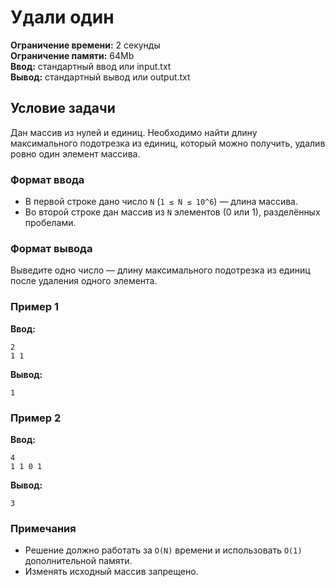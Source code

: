 # Удали один

**Ограничение времени:** 2 секунды  
**Ограничение памяти:** 64Mb  
**Ввод:** стандартный ввод или input.txt  
**Вывод:** стандартный вывод или output.txt  

## Условие задачи

Дан массив из нулей и единиц. Необходимо найти длину максимального подотрезка из единиц, который можно получить, удалив ровно один элемент массива.

### Формат ввода  
- В первой строке дано число `N` (`1 ≤ N ≤ 10^6`) — длина массива.  
- Во второй строке дан массив из `N` элементов (0 или 1), разделённых пробелами.  

### Формат вывода  
Выведите одно число — длину максимального подотрезка из единиц после удаления одного элемента.  

### Пример 1  
**Ввод:**  
```
2
1 1
```
**Вывод:**  
```
1
```  

### Пример 2  
**Ввод:**  
```
4
1 1 0 1
```  
**Вывод:**  
```
3
```  

### Примечания  
- Решение должно работать за `O(N)` времени и использовать `O(1)` дополнительной памяти.  
- Изменять исходный массив запрещено.  
```